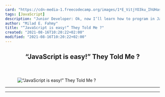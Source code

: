 ```yaml
---
card: "https://cdn-media-1.freecodecamp.org/images/1*E_VitjYO3ku_IhUHasRBHw.png"
tags: [JavaScript]
description: "Junior Developer: Ok, now I’ll learn how to program in JavaSc"
author: "Milad E. Fahmy"
title: "“JavaScript is easy!” They Told Me ?"
created: "2021-08-16T10:20:22+02:00"
modified: "2021-08-16T10:20:22+02:00"
---
```

<div class="site-wrapper">
<main id="site-main" class="site-main outer">
<div class="inner">
<article class="post-full post tag-javascript tag-programming tag-web-development tag-agile tag-software-development ">
<header class="post-full-header">
<h1 class="post-full-title">“JavaScript is easy!” They Told Me ?</h1>
</header>
<figure class="post-full-image">
<picture>
<source media="(max-width: 700px)" sizes="1px" srcset="data:image/gif;base64,R0lGODlhAQABAIAAAAAAAP///yH5BAEAAAAALAAAAAABAAEAAAIBRAA7 1w">
<source media="(min-width: 701px)" sizes="(max-width: 800px) 400px,
(max-width: 1170px) 700px,
1400px" srcset="https://cdn-media-1.freecodecamp.org/images/1*E_VitjYO3ku_IhUHasRBHw.png 300w,
https://cdn-media-1.freecodecamp.org/images/1*E_VitjYO3ku_IhUHasRBHw.png 600w,
https://cdn-media-1.freecodecamp.org/images/1*E_VitjYO3ku_IhUHasRBHw.png 1000w,
https://cdn-media-1.freecodecamp.org/images/1*E_VitjYO3ku_IhUHasRBHw.png 2000w">
<img onerror="this.style.display='none'" src="https://cdn-media-1.freecodecamp.org/images/1*E_VitjYO3ku_IhUHasRBHw.png" alt="“JavaScript is easy!” They Told Me ?">
</picture>
</figure>
<section class="post-full-content">
<div class="post-content">
</div>
<hr>
<hr>
</section>
</article>
</div>
</main>
</div>
<!-- Google Tag Manager (noscript) -->
<!-- End Google Tag Manager (noscript) -->
